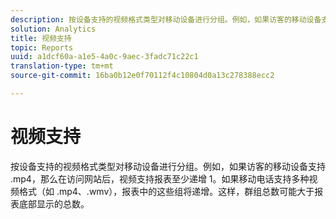 ```yaml
---
description: 按设备支持的视频格式类型对移动设备进行分组。例如，如果访客的移动设备支持 .mp4，那么在访问网站后，视频支持报表至少递增 1。如果移动电话支持多种视频格式（如 .mp4、.wmv），报表中的这些组将递增。这样，群组总数可能大于报表底部显示的总数。
solution: Analytics
title: 视频支持
topic: Reports
uuid: a1dcf60a-a1e5-4a0c-9aec-3fadc71c22c1
translation-type: tm+mt
source-git-commit: 16ba0b12e0f70112f4c10804d0a13c278388ecc2

---
```



# 视频支持

按设备支持的视频格式类型对移动设备进行分组。例如，如果访客的移动设备支持 .mp4，那么在访问网站后，视频支持报表至少递增 1。如果移动电话支持多种视频格式（如 .mp4、.wmv），报表中的这些组将递增。这样，群组总数可能大于报表底部显示的总数。

